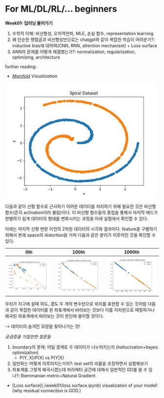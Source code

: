 # For ML/DL/RL/... beginners

**Week01: 딥러닝 들어가기**

1. 수학적 이해: 비선형성, 오차역전파, MLE, 손실 함수, representation learning
2. 왜 단순한 행렬곱과 비선형성만으로는 chatgpt와 같이 복잡한 학습이 어려운가?: inductive bias에 대하여(CNN, RNN, attention mechanism) + Loss surface
3. ANN의 문제를 어떻게 해결했는가?: normalization, regularization, optimizing, architecture

further reading:

-   _[Manifold](./week01/manifold_study.ipynb) Visualization_

![spiral](./week01/docs/spiral.jpg)

다음과 같이 선형 함수로 근사하기 어려운 데이터를 처리하기 위해 필요한 것은 비선형 함수(흔히 activation이라 불림)이다. 이 비선형 함수들의 중첩을 통해서 마지막 헤드가 판별하기 쉽게 데이터의 형태를 변화시키는 과정을 아래 실험에서 확인할 수 있다.

아래는 마지막 선형 변환 이전의 2차원 데이터의 시각화 결과이다. feature을 구별하기 위해서 본래 space의 distortion을 거쳐 다음과 같은 분리가 이루어진 것을 확인할 수 있다.

| 0th                                    | 100th                                    | 1000th                                    |
| -------------------------------------- | ---------------------------------------- | ----------------------------------------- |
| ![image](./week01/docs/manifold_0.jpg) | ![image](./week01/docs/manifold_100.jpg) | ![image](./week01/docs/manifold_1000.jpg) |

우리가 지구에 살때 위도, 경도 두 개의 변수만으로 위치를 표현할 수 있는 것처럼 다음과 같이 복잡한 데이터를 원 좌표계에서 바라보는 것보다 이를 저차원으로 매핑하거나 왜곡된 좌표계에서 바라보는 것이 판단에 용이할 것이다.

-> 데이터의 숨겨진 모양을 찾아나가는 것!

_궁금증을 가질만한 질문들_

1. boundary의 문제: 어딜 경계로 두 데이터가 나누어지는지 (hallucination+bayes optimization)
    - P(Y, X)/P(X) vs P(Y|X)
2. 일반화는 어떻게 이루어지는거지?: test set의 비율을 조정하면서 실험해보기
3. 좌표계를 그렇게 왜곡시켰는데 파라메터 공간에 대해서 일반적인 GD를 쓸 수 있나?: Riemmanian metric+Natural Gradient

-   [Loss surface](./week01/loss surface.ipynb) visualization of your model! (why residual connection is GOD.)
